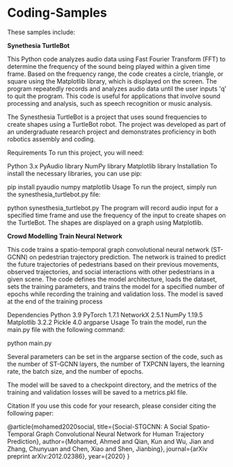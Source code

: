 # Coding-Samples
These samples include:

**Synethesia TurtleBot**

This Python code analyzes audio data using Fast Fourier Transform (FFT) to determine the frequency of the sound being played within a given time frame. Based on the frequency range, the code creates a circle, triangle, or square using the Matplotlib library, which is displayed on the screen. The program repeatedly records and analyzes audio data until the user inputs 'q' to quit the program. This code is useful for applications that involve sound processing and analysis, such as speech recognition or music analysis.

The Synesthesia TurtleBot is a project that uses sound frequencies to create shapes using a TurtleBot robot. The project was developed as part of an undergraduate research project and demonstrates proficiency in both robotics assembly and coding.

Requirements
To run this project, you will need:

Python 3.x
PyAudio library
NumPy library
Matplotlib library
Installation
To install the necessary libraries, you can use pip:


pip install pyaudio numpy matplotlib
Usage
To run the project, simply run the synesthesia_turtlebot.py file:


python synesthesia_turtlebot.py
The program will record audio input for a specified time frame and use the frequency of the input to create shapes on the TurtleBot. The shapes are displayed on a graph using Matplotlib.




**Crowd Modelling Train Neural Network**

This code trains a spatio-temporal graph convolutional neural network (ST-GCNN) on pedestrian trajectory prediction. The network is trained to predict the future trajectories of pedestrians based on their previous movements, observed trajectories, and social interactions with other pedestrians in a given scene. The code defines the model architecture, loads the dataset, sets the training parameters, and trains the model for a specified number of epochs while recording the training and validation loss. The model is saved at the end of the training process

Dependencies
Python 3.9
PyTorch 1.7.1
NetworkX 2.5.1
NumPy 1.19.5
Matplotlib 3.2.2
Pickle 4.0
argparse
Usage
To train the model, run the main.py file with the following command:

python main.py

Several parameters can be set in the argparse section of the code, such as the number of ST-GCNN layers, the number of TXPCNN layers, the learning rate, the batch size, and the number of epochs.

The model will be saved to a checkpoint directory, and the metrics of the training and validation losses will be saved to a metrics.pkl file.

Citation
If you use this code for your research, please consider citing the following paper:

@article{mohamed2020social,
  title={Social-STGCNN: A Social Spatio-Temporal Graph Convolutional Neural Network for Human Trajectory Prediction},
  author={Mohamed, Ahmed and Qian, Kun and Wu, Jian and Zhang, Chunyuan and Chen, Xiao and Shen, Jianbing},
  journal={arXiv preprint arXiv:2012.02386},
  year={2020}
}










